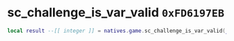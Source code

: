 # sc_challenge_is_var_valid `0xFD6197EB`

```lua
local result --[[ integer ]] = natives.game.sc_challenge_is_var_valid(_unk0 --[[ integer ]], _unk1 --[[ integer ]])
```